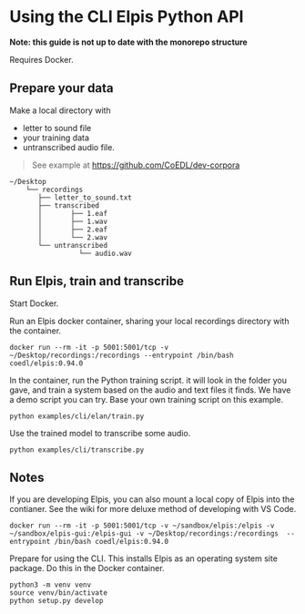 # Using the CLI Elpis Python API

**Note: this guide is not up to date with the monorepo structure** 

Requires Docker.

## Prepare your data

Make a local directory with
- letter to sound file
- your training data
- untranscribed audio file.

> See example at https://github.com/CoEDL/dev-corpora

```
~/Desktop
    └── recordings
       ├── letter_to_sound.txt
       ├── transcribed
       │       ├── 1.eaf
       │       ├── 1.wav
       │       ├── 2.eaf
       │       └── 2.wav
       └── untranscribed
       		     └── audio.wav
```


## Run Elpis, train and transcribe

Start Docker.

Run an Elpis docker container, sharing your local recordings directory with the container.

```
docker run --rm -it -p 5001:5001/tcp -v ~/Desktop/recordings:/recordings --entrypoint /bin/bash coedl/elpis:0.94.0
```


In the container, run the Python training script. it will look in the folder you gave, and train a system based on the audio and text files it finds. We have a demo script you can try. Base your own training script on this example.

```
python examples/cli/elan/train.py
```


Use the trained model to transcribe some audio.

```
python examples/cli/transcribe.py
```



## Notes

If you are developing Elpis, you can also mount a local copy of Elpis into the contianer. See the wiki for more deluxe method of developing with VS Code.

```
docker run --rm -it -p 5001:5001/tcp -v ~/sandbox/elpis:/elpis -v ~/sandbox/elpis-gui:/elpis-gui -v ~/Desktop/recordings:/recordings  --entrypoint /bin/bash coedl/elpis:0.94.0
```


Prepare for using the CLI. This installs Elpis as an operating system site package. Do this in the Docker container. 

```
python3 -m venv venv
source venv/bin/activate
python setup.py develop
```



